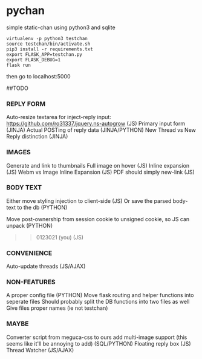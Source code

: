 # pychan
simple static-chan using python3 and sqlite

```
virtualenv -p python3 testchan
source testchan/bin/activate.sh
pip3 install -r requirements.txt
export FLASK_APP=testchan.py
export FLASK_DEBUG=1
flask run
```

then go to localhost:5000


##TODO
### REPLY FORM
Auto-resize textarea for inject-reply input: https://github.com/ro31337/jquery.ns-autogrow (JS)
Primary input form  (JINJA)
Actual POSTing of reply data (JINJA/PYTHON)
New Thread vs New Reply distinction (JINJA)

### IMAGES
Generate and link to thumbnails
Full image on hover (JS)
Inline expansion (JS)
Webm vs Image Inline Expansion (JS)
PDF should simply new-link (JS)

### BODY TEXT
Either move styling injection to client-side (JS)
Or save the parsed body-text to the db (PYTHON)

Move post-ownership from session cookie to unsigned cookie, so JS can unpack (PYTHON)
>>0123021 (you) (JS)

### CONVENIENCE
Auto-update threads (JS/AJAX)

### NON-FEATURES
A proper config file (PYTHON)
Move flask routing and helper functions into seperate files
Should probably split the DB functions into two files as well
Give files proper names (ie not testchan)

### MAYBE
Converter script from meguca-css to ours
add multi-image support (this seems like it'll be annoying to add) (SQL/PYTHON)
Floating reply box (JS)
Thread Watcher (JS/AJAX)
